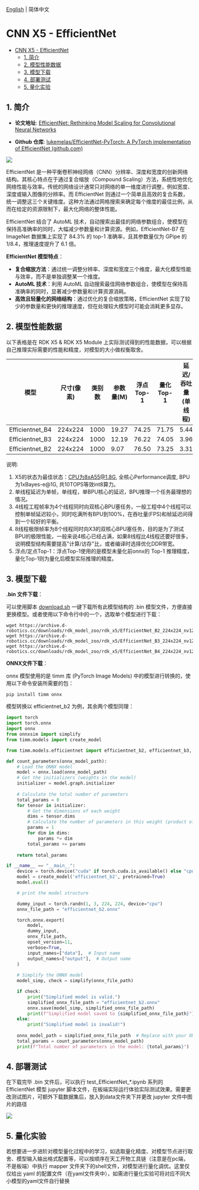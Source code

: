 [English](./README.md) | 简体中文

# CNN X5 - EfficientNet

- [CNN X5 - EfficientNet](#cnn-x5---efficientnet)
  - [1. 简介](#1-简介)
  - [2. 模型性能数据](#2-模型性能数据)
  - [3. 模型下载](#3-模型下载)
  - [4. 部署测试](#4-部署测试)
  - [5. 量化实验](#5-量化实验)

## 1. 简介

- **论文地址**: [EfficientNet: Rethinking Model Scaling for Convolutional Neural Networks](https://arxiv.org/abs/1905.11946)

- **Github 仓库**: [lukemelas/EfficientNet-PyTorch: A PyTorch implementation of EfficientNet (github.com)](https://github.com/lukemelas/EfficientNet-PyTorch)

![](./data/EfficientNet_architecture.png)

EfficientNet 是一种平衡卷积神经网络（CNN）分辨率、深度和宽度的创新网络结构。其核心特点在于通过复合缩放（Compound Scaling）方法，系统性地优化网络性能与效率。传统的网络设计通常只对网络的单一维度进行调整，例如宽度、深度或输入图像的分辨率。而 EfficientNet 则通过一个简单且高效的复合系数，统一调整这三个关键维度。这种方法通过网格搜索来确定每个维度的最佳比例，从而在给定的资源限制下，最大化网络的整体性能。

EfficientNet 结合了 AutoML 技术，自动搜索出最佳的网络参数组合，使模型在保持高准确率的同时，大幅减少参数量和计算资源。例如，EfficientNet-B7 在 ImageNet 数据集上实现了 84.3% 的 top-1 准确率，且其参数量仅为 GPipe 的 1/8.4，推理速度提升了 6.1 倍。

**EfficientNet 模型特点**：

- **复合缩放方法**：通过统一调整分辨率、深度和宽度三个维度，最大化模型性能与效率，而不是单独调整某一个维度。
- **AutoML 技术**：利用 AutoML 自动搜索最佳网络参数组合，使模型在保持高准确率的同时，显著减少参数量和计算资源消耗。
- **高效且轻量化的网络结构**：通过优化的复合缩放策略，EfficientNet 实现了较少的参数量和更快的推理速度，但在处理较大模型时可能会消耗更多显存。


## 2. 模型性能数据

以下表格是在 RDK X5 & RDK X5 Module 上实际测试得到的性能数据，可以根据自己推理实际需要的性能和精度，对模型的大小做权衡取舍。


| 模型           | 尺寸(像素)  | 类别数  | 参数量(M) | 浮点Top-1  | 量化Top-1  | 延迟/吞吐量(单线程) | 延迟/吞吐量(多线程) | 帧率      |
| ------------ | ------- | ---- | ------ | ----- | ----- | ----------- | ----------- | ------- |
| Efficientnet_B4   | 224x224     | 1000     | 19.27     | 74.25     | 71.75     | 5.44        | 18.63       | 212.75      |
| Efficientnet_B3   | 224x224     | 1000     | 12.19     | 76.22     | 74.05     | 3.96        | 12.76       | 310.30      |
| Efficientnet_B2   | 224x224     | 1000     | 9.07      | 76.50     | 73.25     | 3.31        | 10.51       | 376.77      |


说明: 
1. X5的状态为最佳状态：CPU为8xA55@1.8G, 全核心Performance调度, BPU为1xBayes-e@1G, 共10TOPS等效int8算力。
2. 单线程延迟为单帧，单线程，单BPU核心的延迟，BPU推理一个任务最理想的情况。
3. 4线程工程帧率为4个线程同时向双核心BPU塞任务，一般工程中4个线程可以控制单帧延迟较小，同时吃满所有BPU到100%，在吞吐量(FPS)和帧延迟间得到一个较好的平衡。
4. 8线程极限帧率为8个线程同时向X3的双核心BPU塞任务，目的是为了测试BPU的极限性能，一般来说4核心已经占满，如果8线程比4线程还要好很多，说明模型结构需要提高"计算/访存"比，或者编译时选择优化DDR带宽。
5. 浮点/定点Top-1：浮点Top-1使用的是模型未量化前onnx的 Top-1 推理精度，量化Top-1则为量化后模型实际推理的精度。

## 3. 模型下载

**.bin 文件下载**：

可以使用脚本 [download.sh](./model/download.sh) 一键下载所有此模型结构的 .bin 模型文件，方便直接更换模型。或者使用以下命令行中的一个，选取单个模型进行下载：

```shell
wget https://archive.d-robotics.cc/downloads/rdk_model_zoo/rdk_x5/EfficientNet_B2_224x224_nv12.bin
wget https://archive.d-robotics.cc/downloads/rdk_model_zoo/rdk_x5/EfficientNet_B3_224x224_nv12.bin
wget https://archive.d-robotics.cc/downloads/rdk_model_zoo/rdk_x5/EfficientNet_B4_224x224_nv12.bin
```

**ONNX文件下载**：

onnx 模型使用的是 timm 库 (PyTorch Image Models) 中的模型进行转换的，使用以下命令安装所需要的包：

```shell
pip install timm onnx
```

模型转换以 efficientnet_b2 为例，其余两个模型同理：

```Python
import torch
import torch.onnx
import onnx
from onnxsim import simplify
from timm.models import create_model

from timm.models.efficientnet import efficientnet_b2, efficientnet_b3, efficientnet_b4

def count_parameters(onnx_model_path):
    # Load the ONNX model
    model = onnx.load(onnx_model_path)
    # Get the initializers (weights in the model)
    initializer = model.graph.initializer
    
    # Calculate the total number of parameters
    total_params = 0
    for tensor in initializer:
        # Get the dimensions of each weight
        dims = tensor.dims
        # Calculate the number of parameters in this weight (product of all dimensions)
        params = 1
        for dim in dims:
            params *= dim
        total_params += params
    
    return total_params

if __name__ == "__main__":
    device = torch.device("cuda" if torch.cuda.is_available() else "cpu")
    model = create_model('efficientnet_b2', pretrained=True)
    model.eval()

    # print the model structure

    dummy_input = torch.randn(1, 3, 224, 224, device="cpu")
    onnx_file_path = "efficientnet_b2.onnx"

    torch.onnx.export(
        model,
        dummy_input,
        onnx_file_path,
        opset_version=11,
        verbose=True,
        input_names=["data"],  # Input name
        output_names=["output"],  # Output name
    )
    
    # Simplify the ONNX model
    model_simp, check = simplify(onnx_file_path)

    if check:
        print("Simplified model is valid.")
        simplified_onnx_file_path = "efficientnet_b2.onnx"
        onnx.save(model_simp, simplified_onnx_file_path)
        print(f"Simplified model saved to {simplified_onnx_file_path}")
    else:
        print("Simplified model is invalid!")
        
    onnx_model_path = simplified_onnx_file_path  # Replace with your ONNX model path
    total_params = count_parameters(onnx_model_path)
    print(f"Total number of parameters in the model: {total_params}")
```

## 4. 部署测试

在下载完毕 .bin 文件后，可以执行 test_EfficientNet_*.ipynb 系列的 EfficientNet 模型 jupyter 脚本文件，在板端实际运行体验实际测试效果。需要更改测试图片，可额外下载数据集后，放入到data文件夹下并更改 jupyter 文件中图片的路径

![](./data/inference.png)

## 5. 量化实验

若想要进一步进阶对模型量化过程中的学习，如选取量化精度、对模型节点进行取舍、模型输入输出格式配置等，可以按顺序在天工开物工具链（注意是在pc端，不是板端）中执行 mapper 文件夹下的shell文件，对模型进行量化调优。这里仅仅给出 yaml 的配置文件（在yaml文件夹中），如需进行量化实验可将对应不同大小模型的yaml文件自行替换
